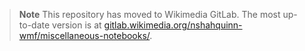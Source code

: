 > **Note**
> This repository has moved to Wikimedia GitLab. The most up-to-date version is at [gitlab.wikimedia.org/nshahquinn-wmf/miscellaneous-notebooks/](https://gitlab.wikimedia.org/nshahquinn-wmf/miscellaneous-notebooks/).

